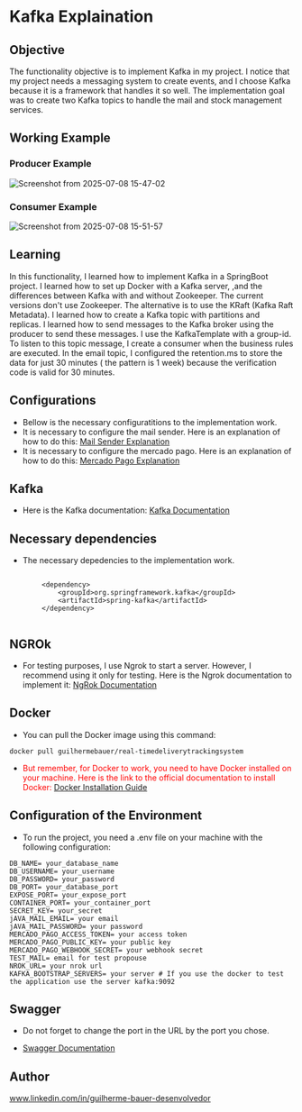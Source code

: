 # Kafka Explaination
## Objective 
The functionality objective is to implement Kafka in my project. I notice that my project needs a messaging system to create events, and
I choose Kafka because it is a framework that handles it so well. The implementation goal was to create two Kafka topics
to handle the mail and stock management services. 

## Working Example

### Producer Example
![Screenshot from 2025-07-08 15-47-02](https://github.com/user-attachments/assets/420f3bd9-b4d4-49f7-881b-50a32acebd0b)

### Consumer Example
![Screenshot from 2025-07-08 15-51-57](https://github.com/user-attachments/assets/adc221eb-b95c-43ad-b67b-ecfd8b14cbd8)

## Learning
In this functionality, I learned how to implement Kafka in a SpringBoot project. I learned how to set up Docker with a Kafka server,
,and the differences between Kafka with and without Zookeeper. The current versions don't use Zookeeper. The alternative is to use the KRaft (Kafka Raft Metadata). 
I learned how to create a Kafka topic with partitions and replicas. I learned how to send messages to the Kafka broker using the producer to send these messages.
I use the KafkaTemplate with a group-id. To listen to this topic message, I create a consumer when the business rules are executed. In the email topic,
I configured the retention.ms to store the data for just 30 minutes ( the pattern is 1 week) because the verification code is valid for 30 minutes. 

## Configurations 

* Bellow is the necessary configuratitions to the implementation work.
* It is necessary to configure the mail sender. Here is an explanation of how to do this: [Mail Sender Explanation](https://github.com/GuilhermeBauer16/Real-TimeDeliveryTrackingSystem/tree/mailSenderExplanation)
* It is necessary to configure the mercado pago. Here is an explanation of how to do this: [Mercado Pago Explanation](https://github.com/GuilhermeBauer16/Real-TimeDeliveryTrackingSystem/tree/mercadoPagoExplanation)

## Kafka
 * Here is the Kafka documentation: [Kafka Documentation](https://kafka.apache.org/intro)

## Necessary dependencies 
  * The necessary depedencies to the implementation work.



```

        <dependency>
            <groupId>org.springframework.kafka</groupId>
            <artifactId>spring-kafka</artifactId>
        </dependency>


```
## NGROk

 * For testing purposes, I use Ngrok to start a server. However, I recommend using it only for testing.
Here is the Ngrok documentation to implement it: [NgRok Documentation](https://dashboard.ngrok.com/get-started/setup/linux)

## Docker 

* You can pull the Docker image using this command:
 ```dotdocker
docker pull guilhermebauer/real-timedeliverytrackingsystem
```

* <span style="color:red;"> But remember, for Docker to work, you need to have Docker installed on your machine. Here is the link to the official documentation to install Docker: [Docker Installation Guide](https://docs.docker.com/get-docker/)</span>

## Configuration of the Environment

* To run the project, you need a .env file on your machine with the following configuration:

```dotenv
DB_NAME= your_database_name
DB_USERNAME= your_username
DB_PASSWORD= your_password
DB_PORT= your_database_port
EXPOSE_PORT= your_expose_port
CONTAINER_PORT= your_container_port
SECRET_KEY= your_secret
jAVA_MAIL_EMAIL= your email
jAVA_MAIL_PASSWORD= your password
MERCADO_PAGO_ACCESS_TOKEN= your access token
MERCADO_PAGO_PUBLIC_KEY= your public key
MERCADO_PAGO_WEBHOOK_SECRET= your webhook secret
TEST_MAIL= email for test propouse
NROK_URL= your nrok url
KAFKA_BOOTSTRAP_SERVERS= your server # If you use the docker to test the application use the server kafka:9092
```

## Swagger

* Do not forget to change the port in the URL by the port you chose.

* [Swagger Documentation](http://localhost:8080/swagger-ui/index.html)

## Author
 www.linkedin.com/in/guilherme-bauer-desenvolvedor


